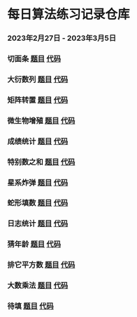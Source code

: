 # 每日算法练习记录仓库
### 2023年2月27日 - 2023年3月5日
### 切面条 [题目](https://edu.csdn.net/skill/practice/algorithm-530255df51be437b967cbc4524fe66ea/2340?language=algorithm&materialId=19477) [代码](https://github.com/Codesplace/algorithms/tree/main/cut_noodles) 
### 大衍数列 [题目](https://edu.csdn.net/skill/practice/algorithm-12a6edfcdbb9460d8ec505301b388717/2372?language=algorithm&materialId=19029) [代码](https://github.com/Codesplace/algorithms/tree/main/the_big_sequence) 
### 矩阵转置 [题目](https://edu.csdn.net/skill/practice/algorithm-f87a3d944ae64fcd95ca73760d1d6541/2442?language=algorithm&materialId=19008) [代码](https://github.com/Codesplace/algorithms/tree/main/matrix_transpose) 
### 微生物增殖 [题目](https://edu.csdn.net/skill/practice/algorithm-77796fecc167496f966ca74e5bcbdbd0/2285?language=algorithm&materialId=19534) [代码](https://github.com/Codesplace/algorithms/tree/main/microbial_proliferation) 
### 成绩统计 [题目](https://edu.csdn.net/skill/practice/algorithm-15f36f7666994175aedd437488e68da9/2267?language=algorithm&materialId=19005) [代码](https://github.com/Codesplace/algorithms/tree/main/achievement_statistics) 
### 特别数之和 [题目](https://edu.csdn.net/skill/practice/algorithm-ef2760aef95742c49f78c313d1ff2eb1/2311?language=algorithm&materialId=19498) [代码](https://github.com/Codesplace/algorithms/tree/main/sum_of_particular_numbers) 
### 星系炸弹 [题目](https://edu.csdn.net/skill/practice/algorithm-7155bf0956dc4133abb9ba64b5e4f6ae/2300?language=algorithm&materialId=19522) [代码](https://github.com/Codesplace/algorithms/tree/main/galaxy_bomb) 
### 蛇形填数 [题目](https://edu.csdn.net/skill/practice/algorithm-f4874378183445fb9edcf1cb372399f7/2433?language=algorithm&materialId=19489) [代码](https://github.com/Codesplace/algorithms/tree/main/serpentine_fill_number) 
### 日志统计 [题目](https://edu.csdn.net/skill/practice/algorithm-9aea8ae61f274180b9b7172c43ebe69f/2462?language=algorithm&materialId=19531) [代码](https://github.com/Codesplace/algorithms/tree/main/log_statistics) 
### 猜年龄 [题目](https://edu.csdn.net/skill/practice/algorithm-a413078fb6e74644b8c9f6e28896e377/2258?language=algorithm&materialId=19059) [代码](https://github.com/Codesplace/algorithms/tree/main/guess_his_age) 
### 排它平方数 [题目](https://edu.csdn.net/skill/practice/algorithm-ef16a8876b2446c0981c5b9cf28f278d/2314?language=algorithm&materialId=19516) [代码](https://github.com/Codesplace/algorithms/tree/main/exclusive_square_number)
### 大数乘法 [题目](https://edu.csdn.net/skill/practice/algorithm-854c7c9357bf408da0f7d370cfee9684/2261?language=algorithm&materialId=19011) [代码](https://github.com/Codesplace/algorithms/tree/main/the_multiplication_of_large_numbers) 
### 待填 [题目]() [代码](https://github.com/Codesplace/algorithms/tree/main/)